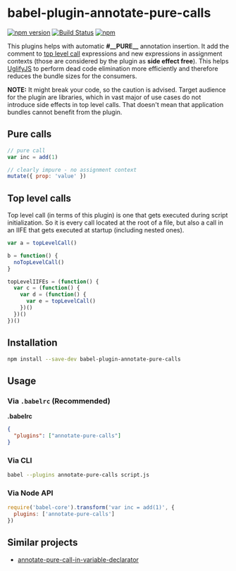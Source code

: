 # babel-plugin-annotate-pure-calls

[![npm version](https://img.shields.io/npm/v/babel-plugin-annotate-pure-calls.svg)](https://www.npmjs.com/package/babel-plugin-annotate-pure-calls)
[![Build Status](https://travis-ci.org/Andarist/babel-plugin-annotate-pure-calls.svg?branch=master)](https://travis-ci.org/Andarist/babel-plugin-annotate-pure-calls)
[![npm](https://img.shields.io/npm/dm/babel-plugin-annotate-pure-calls.svg)](https://www.npmjs.com/package/babel-plugin-annotate-pure-calls)

This plugins helps with automatic **#\_\_PURE\_\_** annotation insertion. It add
the comment to [top level call](#top-level-calls) expressions and new
expressions in assignment contexts (those are considered by the plugin as **side
effect free**). This helps [UglifyJS](https://github.com/mishoo/UglifyJS2) to
perform dead code elimination more efficiently and therefore reduces the bundle
sizes for the consumers.

**NOTE:** It might break your code, so the caution is advised. Target audience
for the plugin are libraries, which in vast major of use cases do not introduce
side effects in top level calls. That doesn't mean that application bundles
cannot benefit from the plugin.

## Pure calls

```js
// pure call
var inc = add(1)

// clearly impure - no assignment context
mutate({ prop: 'value' })
```

## Top level calls

Top level call (in terms of this plugin) is one that gets executed during script
initialization. So it is every call located at the root of a file, but also a
call in an IIFE that gets executed at startup (including nested ones).

```js
var a = topLevelCall()

b = function() {
  noTopLevelCall()
}

topLevelIIFEs = (function() {
  var c = (function() {
    var d = (function() {
      var e = topLevelCall()
    })()
  })()
})()
```

## Installation

```sh
npm install --save-dev babel-plugin-annotate-pure-calls
```

## Usage

### Via `.babelrc` (Recommended)

**.babelrc**

```json
{
  "plugins": ["annotate-pure-calls"]
}
```

### Via CLI

```sh
babel --plugins annotate-pure-calls script.js
```

### Via Node API

```javascript
require('babel-core').transform('var inc = add(1)', {
  plugins: ['annotate-pure-calls']
})
```

## Similar projects

- [annotate-pure-call-in-variable-declarator](https://github.com/morlay/babel-plugin-annotate-pure-call-in-variable-declarator)
